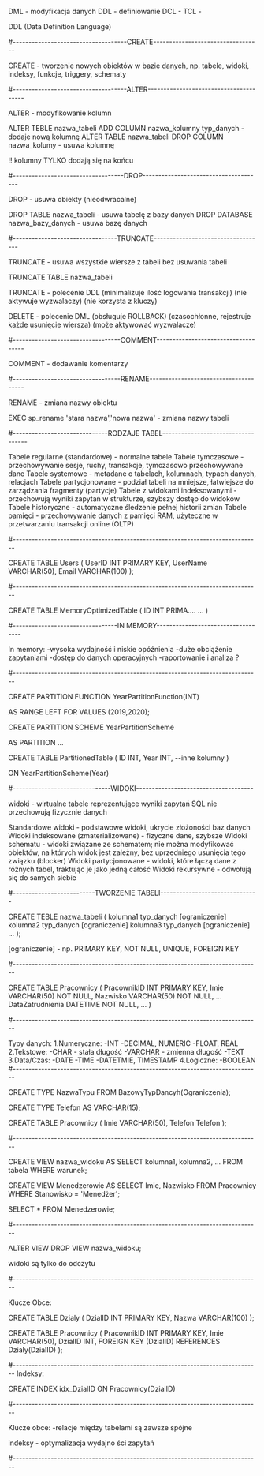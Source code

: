 DML - modyfikacja danych
DDL - definiowanie 
DCL - 
TCL - 


DDL (Data Definition Language)

#------------------------------------CREATE----------------------------------

CREATE - tworzenie nowych obiektów w bazie danych, np. tabele, widoki, indeksy, funkcje, triggery, schematy

#------------------------------------ALTER---------------------------------------

ALTER - modyfikowanie kolumn

ALTER TEBLE nazwa_tabeli ADD COLUMN nazwa_kolumny typ_danych  -  dodaje nową kolumnę
ALTER TABLE nazwa_tabeli DROP COLUMN nazwa_kolumy  - usuwa kolumnę

!! kolumny TYLKO dodają się na końcu

#-----------------------------------DROP--------------------------------------

DROP - usuwa obiekty (nieodwracalne)

DROP TABLE nazwa_tabeli  - usuwa tabelę z bazy danych
DROP DATABASE nazwa_bazy_danych  - usuwa bazę danych

#---------------------------------TRUNCATE-----------------------------------

TRUNCATE - usuwa wszystkie wiersze z tabeli bez usuwania tabeli

TRUNCATE TABLE nazwa_tabeli



TRUNCATE - polecenie DDL (minimalizuje ilość logowania transakcji) (nie aktywuje wyzwalaczy) (nie korzysta z kluczy)

DELETE - polecenie DML (obsługuje ROLLBACK) (czasochłonne, rejestruje każde usunięcie wiersza) (może aktywować wyzwalacze)

#----------------------------------COMMENT------------------------------------

COMMENT - dodawanie komentarzy

#----------------------------------RENAME--------------------------------------

RENAME - zmiana nazwy obiektu

EXEC sp_rename 'stara nazwa','nowa nazwa'  - zmiana nazwy tabeli

#------------------------------RODZAJE TABEL-----------------------------------

Tabele regularne (standardowe) - normalne tabele
Tabele tymczasowe - przechowywanie sesje, ruchy, transakcje, tymczasowo przechowywane dane
Tabele systemowe - metadane o tabelach, kolumnach, typach danych, relacjach
Tabele partycjonowane - podział tabeli na mniejsze, łatwiejsze do zarządzania fragmenty (partycje)
Tabele z widokami indeksowanymi - przechowują wyniki zapytań w strukturze, szybszy dostęp do widoków
Tabele historyczne - automatyczne śledzenie pełnej historii zmian
Tabele pamięci - przechowywanie danych z pamięci RAM, użyteczne w przetwarzaniu transakcji online (OLTP)

#------------------------------------------------------------------------------

CREATE TABLE Users (
    UserID INT PRIMARY KEY,
    UserName VARCHAR(50),
    Email VARCHAR(100)
);

#------------------------------------------------------------------------------

CREATE TABLE MemoryOptimizedTable (
    ID INT PRIMA....
    ...
)

#---------------------------------IN MEMORY-----------------------------------

In memory:
-wysoka wydajność i niskie opóźnienia
-duże obciążenie zapytaniami
-dostęp do danych operacyjnych
-raportowanie i analiza ?

#------------------------------------------------------------------------------

CREATE PARTITION FUNCTION
YearPartitionFunction(INT)

AS RANGE LEFT FOR VALUES (2019,2020);





CREATE PARTITION SCHEME
YearPartitionScheme

AS PARTITION
...





CREATE TABLE PartitionedTable (
    ID INT,
    Year INT,
    --inne kolumny
)

ON YearPartitionScheme(Year)

#-------------------------------WIDOKI-------------------------------------

widoki - wirtualne tabele reprezentujące wyniki zapytań SQL
nie przechowują fizycznie danych


Standardowe widoki - podstawowe widoki, ukrycie złożoności baz danych
Widoki indeksowane (zmaterializowane) - fizyczne dane, szybsze
Widoki schematu - widoki związane ze schematem; nie można modyfikować obiektów, na których widok jest zależny, bez uprzedniego usunięcia tego związku (blocker)
Widoki partycjonowane - widoki, które łączą dane z różnych tabel, traktując je jako jedną całość
Widoki rekursywne - odwołują się do samych siebie

#--------------------------TWORZENIE TABELI-------------------------------

CREATE TEBLE nazwa_tabeli (
    kolumna1 typ_danych [ograniczenie]
    kolumna2 typ_danych [ograniczenie]
    kolumna3 typ_danych [ograniczenie]
    ...
);


[ograniczenie] - np. PRIMARY KEY, NOT NULL, UNIQUE, FOREIGN KEY

#------------------------------------------------------------------------------

CREATE TABLE Pracownicy (
    PracownikID INT PRIMARY KEY,
    Imie VARCHAR(50) NOT NULL,
    Nazwisko VARCHAR(50) NOT NULL,
    ...
    DataZatrudnienia DATETIME NOT NULL,
    ...
)

#------------------------------------------------------------------------------

Typy danych:
1.Numeryczne:
 -INT
 -DECIMAL, NUMERIC
 -FLOAT, REAL
2.Tekstowe:
 -CHAR - stała długość
 -VARCHAR - zmienna długość
 -TEXT
3.Data/Czas:
 -DATE
 -TIME
 -DATETMIE, TIMESTAMP
4.Logiczne:
 -BOOLEAN
#------------------------------------------------------------------------------

CREATE TYPE NazwaTypu FROM BazowyTypDancyh(Ograniczenia);



CREATE TYPE Telefon AS VARCHAR(15);

CREATE TABLE Pracownicy (
    Imie VARCHAR(50),
    Telefon Telefon
);

#------------------------------------------------------------------------------

CREATE VIEW nazwa_widoku AS
SELECT kolumna1, kolumna2, ...
FROM tabela
WHERE warunek;




CREATE VIEW Menedzerowie AS
SELECT Imie, Nazwisko
FROM Pracownicy
WHERE Stanowisko = 'Menedżer';


SELECT * FROM Menedzerowie;

#------------------------------------------------------------------------------

ALTER VIEW
DROP VIEW nazwa_widoku;

widoki są tylko do odczytu

#------------------------------------------------------------------------------

Klucze Obce:

CREATE TABLE Dzialy (
    DzialID INT PRIMARY KEY,
    Nazwa VARCHAR(100)
);

CREATE TABLE Pracownicy (
    PracownikID INT PRIMARY KEY,
    Imie VARCHAR(50),
    DzialID INT,
    FOREIGN KEY (DzialID) REFERENCES Dzialy(DzialID)
);

#------------------------------------------------------------------------------
Indeksy:

CREATE INDEX idx_DzialID ON Pracownicy(DzialID)

#------------------------------------------------------------------------------

Klucze obce:
-relacje między tabelami są zawsze spójne

indeksy - optymalizacja wydajno ści zapytań

#------------------------------------------------------------------------------